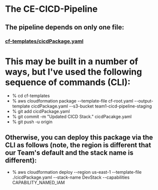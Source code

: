 # The CE-CICD-Pipeline

## The pipeline depends on only one file:

### [cf-templates/cicdPackage.yaml](https://github.com/dskarbrevik/CE-group-project/blob/main/cf-templates/cicdPackage.yaml)

# This may be built in a number of ways, but I've used the following sequence of commands (CLI):

- % cd cf-templates
- % aws cloudformation package --template-file cf-root.yaml --output-template cicdPackage.yaml --s3-bucket team1-cicd-pipeline-staging
- % git add cicdPackage.yaml
- % git commit -m "Updated CICD Stack." cicdPacakge.yaml
- % git push -u origin

## Otherwise, you can deploy this package via the CLI as follows (note, the region is different that our Team's default and the stack name is different):

- % aws cloudformation deploy --region us-east-1 --template-file ./cicdPackage.yaml --stack-name DevStack --capabilities  CAPABILITY_NAMED_IAM
